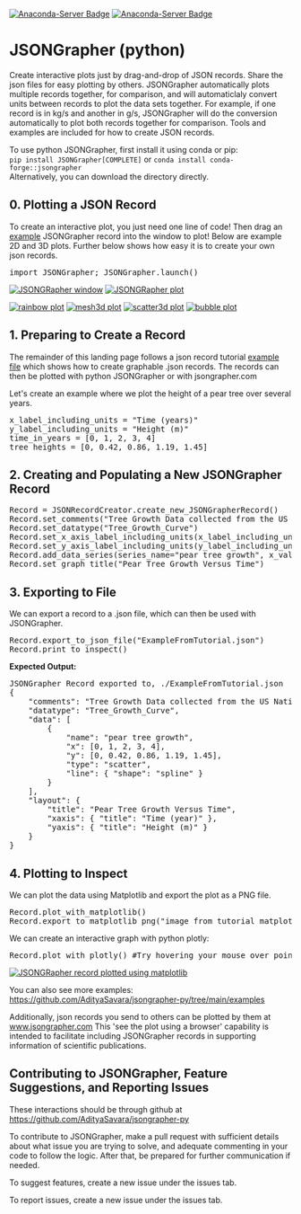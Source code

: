 [![Anaconda-Server Badge](https://anaconda.org/conda-forge/jsongrapher/badges/version.svg)](https://anaconda.org/conda-forge/jsongrapher) [![Anaconda-Server Badge](https://badge.fury.io/py/jsongrapher.svg)](https://badge.fury.io/py/jsongrapher)

# JSONGrapher (python)
Create interactive plots just by drag-and-drop of JSON records. Share the json files for easy plotting by others. JSONGrapher automatically plots multiple records together, for comparison, and will automaticlaly convert units between records to plot the data sets together. For example, if one record is in kg/s and another in g/s, JSONGrapher will do the conversion automatically to plot both records together for comparison. Tools and examples are included for how to create JSON records.

To use python JSONGrapher, first install it using conda or pip:<br>
`pip install JSONGrapher[COMPLETE]` or `conda install conda-forge::jsongrapher` <br>
Alternatively, you can download the directory directly.<br> 

## **0\. Plotting a JSON Record**
To create an interactive plot, you just need one line of code! Then drag an [example](https://github.com/AdityaSavara/jsongrapher-py/tree/main/examples/example_1_drag_and_drop) JSONGrapher record into the window to plot!
Below are example 2D and 3D plots. Further below shows how easy it is to create your own json records.
<pre>
import JSONGrapher; JSONGrapher.launch()
</pre>

[![JSONGRapher window](https://raw.githubusercontent.com/AdityaSavara/JSONGrapher-py/main/JSONGrapher/JSONGrapherWindowShortened.png)](https://raw.githubusercontent.com/AdityaSavara/JSONGrapher-py/main/JSONGrapher/JSONGrapherWindowShortened.png) [![JSONGRapher plot](https://raw.githubusercontent.com/AdityaSavara/JSONGrapher-py/main/examples/example_1_drag_and_drop/UAN_DTA_image.png)](https://raw.githubusercontent.com/AdityaSavara/JSONGrapher-py/main/examples/example_1_drag_and_drop/UAN_DTA_image.png)

[![rainbow plot](https://raw.githubusercontent.com/AdityaSavara/JSONGrapher-py/main/examples/example_1_drag_and_drop/SrTiO3_rainbow_image.png)](https://raw.githubusercontent.com/AdityaSavara/JSONGrapher-py/main/examples/example_1_drag_and_drop/SrTiO3_rainbow_image.png)
[![mesh3d plot](https://raw.githubusercontent.com/AdityaSavara/JSONGrapher-py/main/examples/example_1_drag_and_drop/Rate_Constant_mesh3d.png)](https://raw.githubusercontent.com/AdityaSavara/JSONGrapher-py/main/examples/example_1_drag_and_drop/Rate_Constant_mesh3d.png)
[![scatter3d plot](https://raw.githubusercontent.com/AdityaSavara/JSONGrapher-py/main/examples/example_1_drag_and_drop/Rate_Constant_Scatter3d_example10.png)](https://raw.githubusercontent.com/AdityaSavara/JSONGrapher-py/main/examples/example_1_drag_and_drop/Rate_Constant_Scatter3d_example10.png)
[![bubble plot](https://raw.githubusercontent.com/AdityaSavara/JSONGrapher-py/main/examples/example_1_drag_and_drop/Rate_Constant_bubble.png)](https://raw.githubusercontent.com/AdityaSavara/JSONGrapher-py/main/examples/example_1_drag_and_drop/Rate_Constant_bubble.png)




## **1\. Preparing to Create a Record**

The remainder of this landing page follows a json record tutorial [example file](https://github.com/AdityaSavara/jsongrapher-py/blob/main/examples/example_2_creating_records_and_using_styles/example_2_json_record_tutorial.py) which shows how to create graphable .json records. The records can then be plotted with python JSONGrapher or with jsongrapher.com<br>

Let's create an example where we plot the height of a pear tree over several years. 
<pre>
x_label_including_units = "Time (years)"
y_label_including_units = "Height (m)"
time_in_years = [0, 1, 2, 3, 4]
tree_heights = [0, 0.42, 0.86, 1.19, 1.45]
</pre>

## **2\. Creating and Populating a New JSONGrapher Record**

<pre>
Record = JSONRecordCreator.create_new_JSONGrapherRecord()
Record.set_comments("Tree Growth Data collected from the US National Arboretum")
Record.set_datatype("Tree_Growth_Curve")
Record.set_x_axis_label_including_units(x_label_including_units)
Record.set_y_axis_label_including_units(y_label_including_units)
Record.add_data_series(series_name="pear tree growth", x_values=time_in_years, y_values=tree_heights, plot_type="scatter_spline")
Record.set_graph_title("Pear Tree Growth Versus Time")
</pre>

## **3\. Exporting to File**

We can export a record to a .json file, which can then be used with JSONGrapher. 
<pre>
Record.export_to_json_file("ExampleFromTutorial.json")
Record.print_to_inspect()
</pre>

<p><strong>Expected Output:</strong></p>
<pre>
JSONGrapher Record exported to, ./ExampleFromTutorial.json
{
    "comments": "Tree Growth Data collected from the US National Arboretum",
    "datatype": "Tree_Growth_Curve",
    "data": [
        {
            "name": "pear tree growth",
            "x": [0, 1, 2, 3, 4],
            "y": [0, 0.42, 0.86, 1.19, 1.45],
            "type": "scatter",
            "line": { "shape": "spline" }
        }
    ],
    "layout": {
        "title": "Pear Tree Growth Versus Time",
        "xaxis": { "title": "Time (year)" },
        "yaxis": { "title": "Height (m)" }
    }
}
</pre>

## **4\. Plotting to Inspect**

We can plot the data using Matplotlib and export the plot as a PNG file.
<pre>
Record.plot_with_matplotlib()
Record.export_to_matplotlib_png("image_from_tutorial_matplotlib_fig")
</pre>

We can create an interactive graph with python plotly:
<pre>
Record.plot_with_plotly() #Try hovering your mouse over points after this command!
</pre>

[![JSONGRapher record plotted using matplotlib](https://raw.githubusercontent.com/AdityaSavara/JSONGrapher-py/main/examples/example_2_creating_records_and_using_styles/image_from_tutorial_matplotlib_fig.png)](https://raw.githubusercontent.com/AdityaSavara/JSONGrapher-py/main/examples/example_2_creating_records_and_using_styles/image_from_tutorial_matplotlib_fig.png)

You can also see more examples: https://github.com/AdityaSavara/jsongrapher-py/tree/main/examples

Additionally, json records you send to others can be plotted by them at www.jsongrapher.com
This 'see the plot using a browser' capability is intended to facilitate including JSONGrapher records in supporting information of scientific publications.


## **Contributing to JSONGrapher, Feature Suggestions, and Reporting Issues**

These interactions should be through github at https://github.com/AdityaSavara/jsongrapher-py

To contribute to JSONGrapher, make a pull request with sufficient details about what issue you are trying to solve, and adequate commenting in your code to follow the logic. After that, be prepared for further communication if needed.

To suggest features, create a new issue under the issues tab.

To report issues, create a new issue under the issues tab.
